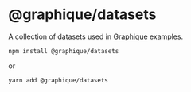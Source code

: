 # @graphique/datasets

A collection of datasets used in [Graphique](https://github.com/graphiquejs/graphique) examples.

```shell
npm install @graphique/datasets
```

or

```shell
yarn add @graphique/datasets
```